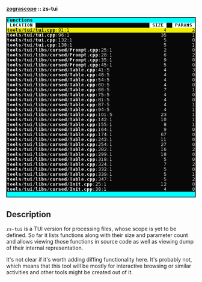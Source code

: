 **[zograscope][zograscope] :: zs-tui**

![Screenshot](data/screenshot.png)

## Description ##

`zs-tui` is a TUI version for processing files, whose scope is yet to be
defined.  So far it lists functions along with their size and parameter count
and allows viewing those functions in source code as well as viewing dump of
their internal representation.

It's not clear if it's worth adding diffing functionality here.  It's probably
not, which means that this tool will be mostly for interactive browsing or
similar activities and other tools might be created out of it.

[zograscope]: ../../README.md
